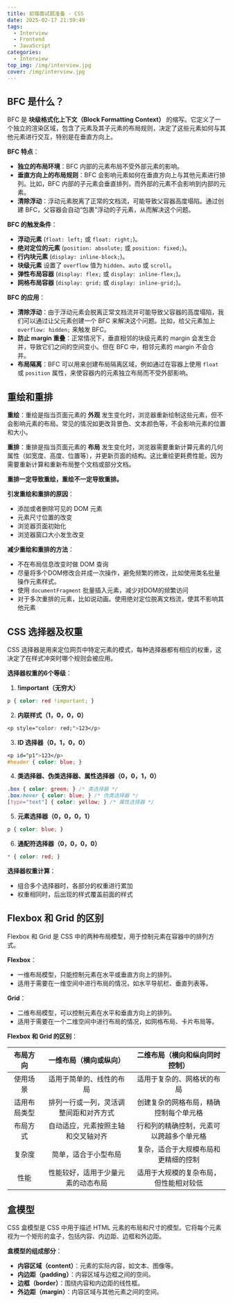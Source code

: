 ```yaml
---
title: 前端面试题准备 - CSS
date: 2025-02-17 21:59:49
tags:
  - Interview
  - Frontend
  - JavaScript
categories:
  - Interview
top_img: /img/interview.jpg
cover: /img/interview.jpg
---
```


## BFC 是什么？

BFC 是 **块级格式化上下文（Block Formatting Context）** 的缩写。它定义了一个独立的渲染区域，包含了元素及其子元素的布局规则，决定了这些元素如何与其他元素进行交互，特别是在垂直方向上。

**BFC 特点**：

- **独立的布局环境**：BFC 内部的元素布局不受外部元素的影响。
- **垂直方向上的布局规则**：BFC 会影响元素如何在垂直方向上与其他元素进行排列。比如，BFC 内部的子元素会垂直排列，而外部的元素不会影响到内部的元素。
- **清除浮动**：浮动元素脱离了正常的文档流，可能导致父容器高度塌陷。通过创建 BFC，父容器会自动“包裹”浮动的子元素，从而解决这个问题。

**BFC 的触发条件**：

- **浮动元素** (`float: left;` 或 `float: right;`)。
- **绝对定位的元素** (`position: absolute;` 或 `position: fixed;`)。
- **行内块元素** (`display: inline-block;`)。
- **块级元素** 设置了 `overflow` 值为 `hidden`、`auto` 或 `scroll`。
- **弹性布局容器** (`display: flex;` 或 `display: inline-flex;`)。
- **网格布局容器** (`display: grid;` 或 `display: inline-grid;`)。

**BFC 的应用**：

- **清除浮动**：由于浮动元素会脱离正常文档流并可能导致父容器的高度塌陷，我们可以通过让父元素创建一个 BFC 来解决这个问题。比如，给父元素加上 `overflow: hidden;` 来触发 BFC。
- **防止 margin 重叠**：正常情况下，垂直相邻的块级元素的 margin 会发生合并，导致它们之间的空间变小。但在 BFC 中，相邻元素的 margin 不会合并。
- **布局隔离**：BFC 可以用来创建布局隔离区域，例如通过在容器上使用 `float` 或 `position` 属性，来使容器内的元素独立布局而不受外部影响。

## 重绘和重排

**重绘**：重绘是指当页面元素的 **外观** 发生变化时，浏览器重新绘制这些元素，但不会影响元素的布局。常见的情况如更改背景色、文本颜色等，不会影响元素的位置和大小。

**重排**：重排是指当页面元素的 **布局** 发生变化时，浏览器需要重新计算元素的几何属性（如宽度、高度、位置等），并更新页面的结构。这比重绘更耗费性能，因为需要重新计算和重新布局整个文档或部分文档。

**重排一定导致重绘，重绘不一定导致重排。**

**引发重绘和重排的原因**：

- 添加或者删除可见的 DOM 元素
- 元素尺寸位置的改变
- 浏览器页面初始化
- 浏览器窗口大小发生改变

**减少重绘和重排的方法**：

- 不在布局信息改变时做 DOM 查询
- 尽量将多个DOM修改合并成一次操作，避免频繁的修改，比如使用类名批量操作元素样式。
- 使用 `documentFragment` 批量插入元素，减少对DOM的频繁访问
- 对于多次重排的元素，比如说动画。使用绝对定位脱离文档流，使其不影响其他元素

## CSS 选择器及权重

CSS 选择器是用来定位网页中特定元素的模式，每种选择器都有相应的权重，这决定了在样式冲突时哪个规则会被应用。

**选择器权重的6个等级**：

1. **!important（无穷大）**

```css
p { color: red !important; }
```

2. **内联样式（1，0，0，0）**

```css
<p style="color: red;">123</p>
```

3. **ID 选择器（0，1，0，0）**

```css
<p id="p1">123</p>
#header { color: blue; }
```

4. **类选择器、伪类选择器、属性选择器（0，0，1，0）**

```css
.box { color: green; } /* 类选择器 */
.box:hover { color: blue; } /* 伪类选择器 */
[type="text"] { color: yellow; } /* 属性选择器 */
```

5. **元素选择器（0，0，0，1）**

```css
p { color: blue; }
```

6. **通配符选择器（0，0，0，0）**

```css
* { color: red; }
```

**选择器权重计算**：

- 组合多个选择器时，各部分的权重进行累加
- 权重相同时，后出现的样式覆盖前面的样式

## Flexbox 和 Grid 的区别

Flexbox 和 Grid 是 CSS 中的两种布局模型，用于控制元素在容器中的排列方式。

**Flexbox**：

- 一维布局模型，只能控制元素在水平或垂直方向上的排列。
- 适用于需要在一维空间中进行布局的情况，如水平导航栏、垂直列表等。

**Grid**：

- 二维布局模型，可以控制元素在水平和垂直方向上的排列。
- 适用于需要在一个二维空间中进行布局的情况，如网格布局、卡片布局等。

**Flexbox 和 Grid 的区别**：

| 布局方向      | 一维布局（横向或纵向）                           | 二维布局（横向和纵向同时控制）                            |
|:-------------:|:-----------------------------------------------:|:-------------------------------------------------------:|
| 使用场景      | 适用于简单的、线性的布局                       | 适用于复杂的、网格状的布局                               |
| 适用布局类型  | 排列一行或一列，灵活调整间距和对齐方式         | 创建复杂的网格布局，精确控制每个单元格                   |
| 布局方式      | 自动适应，元素按照主轴和交叉轴对齐             | 行和列的精确控制，元素可以跨越多个单元格               |
| 复杂度        | 简单，适合于小型布局                           | 复杂，适合于大规模布局和更精细的控制                   |
| 性能          | 性能较好，适用于少量元素的动态布局             | 适用于大规模的复杂布局，但性能相对较低                 |

## 盒模型

CSS 盒模型是 CSS 中用于描述 HTML 元素的布局和尺寸的模型。它将每个元素视为一个矩形的盒子，包括内容、内边距、边框和外边距。

**盒模型的组成部分**：

- **内容区域（content）**：元素的实际内容，如文本、图像等。
- **内边距（padding）**：内容区域与边框之间的空间。
- **边框（border）**：围绕内容和内边距的线性框。
- **外边距（margin）**：内容区域与其他元素之间的空间。
